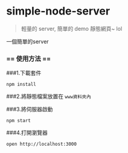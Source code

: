 # simple-node-server

> 輕量的 server, 簡單的 demo 靜態網頁~ lol

一個簡單的server

### == 使用方法 ==

###1.下載套件

`npm install`

###2.將靜態檔案放置在 `www資料夾內`

###3.將伺服器啟動

`npm start`

###4.打開瀏覽器

`open http://localhost:3000` 

